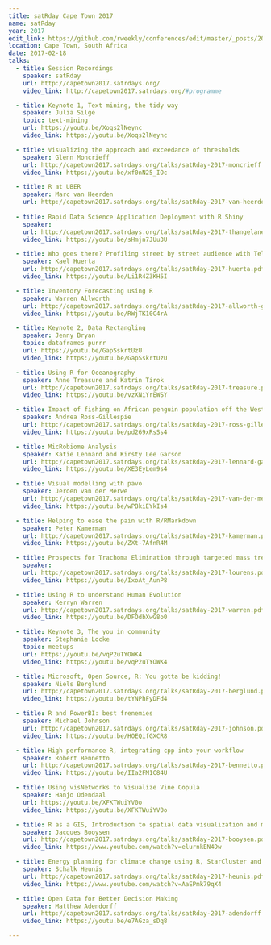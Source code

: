 ```yaml
---
title: satRday Cape Town 2017
name: satRday
year: 2017
edit_link: https://github.com/rweekly/conferences/edit/master/_posts/2017-02-18-satRday-cape-town-2017.md
location: Cape Town, South Africa
date: 2017-02-18
talks:
  - title: Session Recordings
    speaker: satRday
    url: http://capetown2017.satrdays.org/
    video_link: http://capetown2017.satrdays.org/#programme

  - title: Keynote 1, Text mining, the tidy way
    speaker: Julia Silge
    topic: text-mining
    url: https://youtu.be/Xoqs2lNeync
    video_link: https://youtu.be/Xoqs2lNeync

  - title: Visualizing the approach and exceedance of thresholds
    speaker: Glenn Moncrieff
    url: http://capetown2017.satrdays.org/talks/satRday-2017-moncrieff.pdf
    video_link: https://youtu.be/xf0nN25_IOc

  - title: R at UBER
    speaker: Marc van Heerden
    url: http://capetown2017.satrdays.org/talks/satRday-2017-van-heerden.pdf
    
  - title: Rapid Data Science Application Deployment with R Shiny
    speaker: 
    url: http://capetown2017.satrdays.org/talks/satRday-2017-thangelane.pdf
    video_link: https://youtu.be/sHmjn7JUu3U

  - title: Who goes there? Profiling street by street audience with Telco data
    speaker: Kael Huerta
    url: http://capetown2017.satrdays.org/talks/satRday-2017-huerta.pdf
    video_link: https://youtu.be/Li1R4Z3KH5I

  - title: Inventory Forecasting using R
    speaker: Warren Allworth
    url: http://capetown2017.satrdays.org/talks/satRday-2017-allworth-gross.pdf
    video_link: https://youtu.be/RWjTK10C4rA

  - title: Keynote 2, Data Rectangling
    speaker: Jenny Bryan
    topic: dataframes purrr
    url: https://youtu.be/GapSskrtUzU
    video_link: https://youtu.be/GapSskrtUzU

  - title: Using R for Oceanography
    speaker: Anne Treasure and Katrin Tirok
    url: http://capetown2017.satrdays.org/talks/satRday-2017-treasure.pdf
    video_link: https://youtu.be/vzXNiYrEWSY

  - title: Impact of fishing on African penguin population off the West Coast
    speaker: Andrea Ross-Gillespie
    url: http://capetown2017.satrdays.org/talks/satRday-2017-ross-gillespie.pdf
    video_link: https://youtu.be/pd269xRsSs4

  - title: MicRobiome Analysis
    speaker: Katie Lennard and Kirsty Lee Garson
    url: http://capetown2017.satrdays.org/talks/satRday-2017-lennard-garson.pdf
    video_link: https://youtu.be/XE3EyLem9s4

  - title: Visual modelling with pavo
    speaker: Jeroen van der Merwe
    url: http://capetown2017.satrdays.org/talks/satRday-2017-van-der-merwe.pdf
    video_link: https://youtu.be/wPBkiEYkIs4

  - title: Helping to ease the pain with R/RMarkdown
    speaker: Peter Kamerman
    url: http://capetown2017.satrdays.org/talks/satRday-2017-kamerman.pdf
    video_link: https://youtu.be/ZXt-7AfnR4M

  - title: Prospects for Trachoma Elimination through targeted mass treatment (Laing Lourens)
    speaker: 
    url: http://capetown2017.satrdays.org/talks/satRday-2017-lourens.pdf
    video_link: https://youtu.be/IxoAt_AunP8

  - title: Using R to understand Human Evolution
    speaker: Kerryn Warren
    url: http://capetown2017.satrdays.org/talks/satRday-2017-warren.pdf
    video_link: https://youtu.be/DFOdbXwG8o0

  - title: Keynote 3, The you in community
    speaker: Stephanie Locke
    topic: meetups
    url: https://youtu.be/vqP2uTYOWK4
    video_link: https://youtu.be/vqP2uTYOWK4

  - title: Microsoft, Open Source, R: You gotta be kidding!
    speaker: Niels Berglund
    url: http://capetown2017.satrdays.org/talks/satRday-2017-berglund.pdf
    video_link: https://youtu.be/tYNPhFyDFd4

  - title: R and PowerBI: best frenemies
    speaker: Michael Johnson
    url: http://capetown2017.satrdays.org/talks/satRday-2017-johnson.pdf
    video_link: https://youtu.be/HOEQifGXCR8

  - title: High performance R, integrating cpp into your workflow
    speaker: Robert Bennetto
    url: http://capetown2017.satrdays.org/talks/satRday-2017-bennetto.pdf
    video_link: https://youtu.be/IIa2FM1C84U

  - title: Using visNetworks to Visualize Vine Copula
    speaker: Hanjo Odendaal
    url: https://youtu.be/XFKTWuiYV0o
    video_link: https://youtu.be/XFKTWuiYV0o

  - title: R as a GIS, Introduction to spatial data visualization and manipulation
    speaker: Jacques Booysen
    url: http://capetown2017.satrdays.org/talks/satRday-2017-booysen.pdf
    video_link: https://www.youtube.com/watch?v=elurnkEN4Dw

  - title: Energy planning for climate change using R, StarCluster and Shiny
    speaker: Schalk Heunis
    url: http://capetown2017.satrdays.org/talks/satRday-2017-heunis.pdf
    video_link: https://www.youtube.com/watch?v=AaEPmk79qX4

  - title: Open Data for Better Decision Making
    speaker: Matthew Adendorff
    url: http://capetown2017.satrdays.org/talks/satRday-2017-adendorff.pdf
    video_link: https://youtu.be/e7AGza_sDq8

---
```

